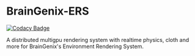 # BrainGenix-ERS

[![Codacy Badge](https://api.codacy.com/project/badge/Grade/c5d6af75c1ab4c5fa3f7c073321b69a1)](https://app.codacy.com/gh/carboncopies/BrainGenix-ERS?utm_source=github.com&utm_medium=referral&utm_content=carboncopies/BrainGenix-ERS&utm_campaign=Badge_Grade_Settings)

A distributed multigpu rendering system with realtime physics, cloth and more for BrainGenix's Environment Rendering System.
